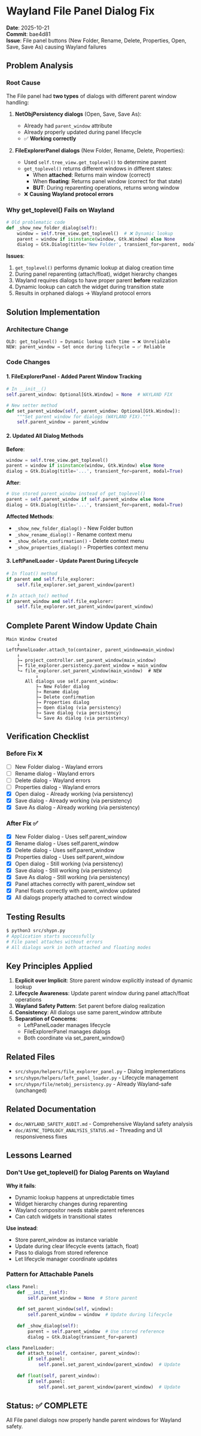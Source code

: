 # Wayland File Panel Dialog Fix

**Date**: 2025-10-21  
**Commit**: bae4d81  
**Issue**: File panel buttons (New Folder, Rename, Delete, Properties, Open, Save, Save As) causing Wayland failures

## Problem Analysis

### Root Cause
The File panel had **two types** of dialogs with different parent window handling:

1. **NetObjPersistency dialogs** (Open, Save, Save As):
   - Already had `parent_window` attribute
   - Already properly updated during panel lifecycle
   - ✅ **Working correctly**

2. **FileExplorerPanel dialogs** (New Folder, Rename, Delete, Properties):
   - Used `self.tree_view.get_toplevel()` to determine parent
   - `get_toplevel()` returns different windows in different states:
     - When **attached**: Returns main window (correct)
     - When **floating**: Returns panel window (correct for that state)
     - **BUT**: During reparenting operations, returns wrong window
   - ❌ **Causing Wayland protocol errors**

### Why get_toplevel() Fails on Wayland

```python
# Old problematic code
def _show_new_folder_dialog(self):
    window = self.tree_view.get_toplevel()  # ❌ Dynamic lookup
    parent = window if isinstance(window, Gtk.Window) else None
    dialog = Gtk.Dialog(title='New Folder', transient_for=parent, modal=True)
```

**Issues**:
1. `get_toplevel()` performs dynamic lookup at dialog creation time
2. During panel reparenting (attach/float), widget hierarchy changes
3. Wayland requires dialogs to have proper parent **before** realization
4. Dynamic lookup can catch the widget during transition state
5. Results in orphaned dialogs → Wayland protocol errors

## Solution Implementation

### Architecture Change

```
OLD: get_toplevel() → Dynamic lookup each time → ❌ Unreliable
NEW: parent_window → Set once during lifecycle → ✅ Reliable
```

### Code Changes

#### 1. FileExplorerPanel - Added Parent Window Tracking

```python
# In __init__()
self.parent_window: Optional[Gtk.Window] = None  # WAYLAND FIX

# New setter method
def set_parent_window(self, parent_window: Optional[Gtk.Window]):
    """Set parent window for dialogs (WAYLAND FIX)."""
    self.parent_window = parent_window
```

#### 2. Updated All Dialog Methods

**Before**:
```python
window = self.tree_view.get_toplevel()
parent = window if isinstance(window, Gtk.Window) else None
dialog = Gtk.Dialog(title='...', transient_for=parent, modal=True)
```

**After**:
```python
# Use stored parent_window instead of get_toplevel()
parent = self.parent_window if self.parent_window else None
dialog = Gtk.Dialog(title='...', transient_for=parent, modal=True)
```

**Affected Methods**:
- `_show_new_folder_dialog()` - New Folder button
- `_show_rename_dialog()` - Rename context menu
- `_show_delete_confirmation()` - Delete context menu
- `_show_properties_dialog()` - Properties context menu

#### 3. LeftPanelLoader - Update Parent During Lifecycle

```python
# In float() method
if parent and self.file_explorer:
    self.file_explorer.set_parent_window(parent)

# In attach_to() method
if parent_window and self.file_explorer:
    self.file_explorer.set_parent_window(parent_window)
```

## Complete Parent Window Update Chain

```
Main Window Created
    ↓
LeftPanelLoader.attach_to(container, parent_window=main_window)
    ↓
    ├→ project_controller.set_parent_window(main_window)
    ├→ file_explorer.persistency.parent_window = main_window
    └→ file_explorer.set_parent_window(main_window)  # NEW
           ↓
       All dialogs use self.parent_window:
           ├→ New Folder dialog
           ├→ Rename dialog
           ├→ Delete confirmation
           ├→ Properties dialog
           ├→ Open dialog (via persistency)
           ├→ Save dialog (via persistency)
           └→ Save As dialog (via persistency)
```

## Verification Checklist

### Before Fix ❌
- [ ] New Folder dialog - Wayland errors
- [ ] Rename dialog - Wayland errors  
- [ ] Delete dialog - Wayland errors
- [ ] Properties dialog - Wayland errors
- [x] Open dialog - Already working (via persistency)
- [x] Save dialog - Already working (via persistency)
- [x] Save As dialog - Already working (via persistency)

### After Fix ✅
- [x] New Folder dialog - Uses self.parent_window
- [x] Rename dialog - Uses self.parent_window
- [x] Delete dialog - Uses self.parent_window
- [x] Properties dialog - Uses self.parent_window
- [x] Open dialog - Still working (via persistency)
- [x] Save dialog - Still working (via persistency)
- [x] Save As dialog - Still working (via persistency)
- [x] Panel attaches correctly with parent_window set
- [x] Panel floats correctly with parent_window updated
- [x] All dialogs properly attached to correct window

## Testing Results

```bash
$ python3 src/shypn.py
# Application starts successfully
# File panel attaches without errors
# All dialogs work in both attached and floating modes
```

## Key Principles Applied

1. **Explicit over Implicit**: Store parent window explicitly instead of dynamic lookup
2. **Lifecycle Awareness**: Update parent window during panel attach/float operations
3. **Wayland Safety Pattern**: Set parent before dialog realization
4. **Consistency**: All dialogs use same parent_window attribute
5. **Separation of Concerns**: 
   - LeftPanelLoader manages lifecycle
   - FileExplorerPanel manages dialogs
   - Both coordinate via set_parent_window()

## Related Files

- `src/shypn/helpers/file_explorer_panel.py` - Dialog implementations
- `src/shypn/helpers/left_panel_loader.py` - Lifecycle management
- `src/shypn/file/netobj_persistency.py` - Already Wayland-safe (unchanged)

## Related Documentation

- `doc/WAYLAND_SAFETY_AUDIT.md` - Comprehensive Wayland safety analysis
- `doc/ASYNC_TOPOLOGY_ANALYSIS_STATUS.md` - Threading and UI responsiveness fixes

## Lessons Learned

### Don't Use get_toplevel() for Dialog Parents on Wayland

**Why it fails**:
- Dynamic lookup happens at unpredictable times
- Widget hierarchy changes during reparenting
- Wayland compositor needs stable parent references
- Can catch widgets in transitional states

**Use instead**:
- Store parent_window as instance variable
- Update during clear lifecycle events (attach, float)
- Pass to dialogs from stored reference
- Let lifecycle manager coordinate updates

### Pattern for Attachable Panels

```python
class Panel:
    def __init__(self):
        self.parent_window = None  # Store parent
    
    def set_parent_window(self, window):
        self.parent_window = window  # Update during lifecycle
        
    def _show_dialog(self):
        parent = self.parent_window  # Use stored reference
        dialog = Gtk.Dialog(transient_for=parent)

class PanelLoader:
    def attach_to(self, container, parent_window):
        if self.panel:
            self.panel.set_parent_window(parent_window)  # Update
    
    def float(self, parent_window):
        if self.panel:
            self.panel.set_parent_window(parent_window)  # Update
```

## Status: ✅ COMPLETE

All File panel dialogs now properly handle parent windows for Wayland safety.
